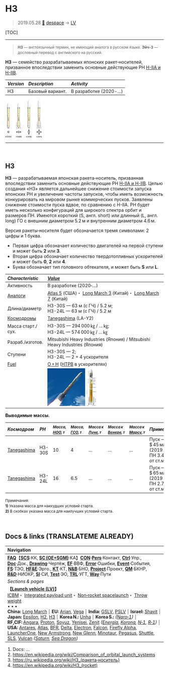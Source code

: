 # H3
> 2019.05.28 [🚀](../index/index.md) [despace](index.md) → [LV](lv.md)

[TOC]

---

> <small>**H3** — англоязычный термин, не имеющий аналога в русском языке. **Эйч‑3** — дословный перевод с английского на русский.</small>

**H3** — семейство разрабатываемых японских ракет‑носителей, призванное впоследствии заменить основные действующие РН [H-IIA и H-IIB](h2.md).

|*Version*|*Description*|*Activity*|
|:--|:--|:--|
|H3|Базовый вариант.|В разработке (2020 ‑ …)|

[![](f/lv/h/h3_family_thumb.jpg)](f/lv/h/h3_family.jpg)



---

<p style="page-break-after:always"> </p>

## H3
**H3** — разрабатываемая японская ракета‑носитель, призванная впоследствии заменить основные действующие РН [H-IIA и H-IIB](h2.md). Целью создания «H3» является дальнейшее снижение стоимости запуска японских РН и увеличение частоты запусков, чтобы иметь возможность конкурировать на мировом рынке коммерческих пусков. Заявлены снижение стоимости пуска вдвое, по сравнению с H-IIA. РН будет иметь несколько конфигураций для широкого спектра орбит и размеров ПН. Имеются короткий (S, англ. short) или длинный (L, англ. long) ГО с внешним диаметром 5.2 м и внутренним диаметром 4.6 м.

Версия ракеты‑носителя будет обозначается тремя символами: 2 цифры и 1 буква.

   - Первая цифра обозначает количество двигателей на первой ступени и может быть **2** или **3**.
   - Вторая цифра обозначает количество твердотопливных ускорителей и может быть **0**, **2** или **4**.
   - Буква обозначает тип головного обтекателя, и может быть **S** или **L**.

|*Characteristic*|*[Value](si.md)*|
|:--|:--|
|Активность|В разработке (2020‑…)|
|[Аналоги](analogue.md)|[Atlas 5](atlas.md) (США)・ [Long March 3](long_march.md) (Китай)・ [Long March 7](long_march.md) (Китай)|
|Длина/диаметр|H3-30S — 63 м (с ГЧ) / 5.2 м;<br> H3-24L — 63 м (с ГЧ) / 5.2 м|
|[Космодромы](spaceport.md)|[Tanegashima](spaceport.md) (LA-Y2)|
|Масса старт./сух.|H3-30S — 294 000 ㎏ / … ㎏;<br> H3-24L — 574 000 ㎏ / … ㎏|
|Разраб./изготов.|Mitsubishi Heavy Industries (Япония) / Mitsubishi Heavy Industries (Япония)|
|Ступени|H3-30S — 2;<br> H3-24L — 2 + 4 ускорителя|
|[Fuel](fuel.md)|[O + H](o_plus.md) ([HTPB](htpb.md) в ускорителях)|
| |[![](f/lv/h/h3_main_thumb.jpg)](f/lv/h/h3_main.jpg) [![](f/lv/h/h3_cut_view_thumb.jpg)](f/lv/h/h3_cut_view.jpg)|

**Выводимые массы.**

|*Космодром*|*РН*|<small>*Масса,<br> [НОО](nnb.md), т*</small>|<small>*Масса,<br> [ГСО](nnb.md), т*</small>|<small>*Масса к<br> [Луне](moon.md), т*</small>|<small>*Масса к<br> [Венере](venus.md), т*</small>|<small>*Масса к<br> [Марсу](mars.md), т*</small>|*Примечания*|
|:--|:--|:--|:--|:--|:--|:--|:--|
|[Tanegashima](spaceport.md)|H3-30S|10|4|…|…|…|Пуск — $ 45 млн (2019 г);<br> ПН 3.40 % от ст.массы|
|[Tanegashima](spaceport.md)|H3-24L|16|6.5|…|…|…|Пуск — $ 65 млн (2019 г);<br> ПН 2.78 % от ст.массы|

<small>Примечания:<br> **1)** Указана масса для наихудших условий старта.<br> **2)** В скобках указана масса для наилучших условий старта.</small>



<p style="page-break-after:always"> </p>

## Docs & links (TRANSLATEME ALREADY)
|Navigation|
|:--|
|**[FAQ](faq.md)**【**[SCS](scs.md)**·КК, **[SC (OE+SGM)](sc.md)**·КА】**[CON](contact.md)·[Pers](person.md)**·Контакт, **[Ctrl](control.md)**·Упр., **[Doc](doc.md)**·Док., **[Drawing](drawing.md)**·Чертёж, **[EF](ef.md)**·ВВФ, **[Error](error.md)**·Ошибки, **[Event](event.md)**·События, **[FS](fs.md)**·ТЭО, **[HF&E](hfe.md)**·Эрго., **[KT](kt.md)**·КТ, **[N&B](nnb.md)**·БНО, **[Project](project.md)**·Проект, **[QM](qm.md)**·БКНР, **[R&D](rnd.md)**·НИОКР, **[SI](si.md)**·СИ, **[Test](test.md)**·ЭО, **[TRL](trl.md)**·УГТ, **[Way](way.md)**·Пути|
|*Sections & pages*|
|**【[Launch vehicle (LV)](lv.md)】**<br> [ICBM](icbm.md)・ [Integrated payload unit](lv.md)・ [Non‑rocket spacelaunch](nrs.md)・ [Throw weight](throw_weight.md)<br>• • •<br> **China:** [Long March](long_march.md) ┊ **EU:** [Arian](arian.md), [Vega](vega.md) ┊ **India:** [GSLV](gslv.md), [PSLV](pslv.md) ┊ **Israel:** [Shavit](shavit.md) ┊ **Japan:** [Epsilon](epsilon.md), [H2](h2.md), [H3](h3.md) ┊ **Korea N.:** [Unha](unha.md) ┊ **Korea S.:** *([Naro‑1](naro_1.md))* ┊ **RF,CIF:** [Angara](angara.md), [Proton](proton.md), [Soyuz](soyuz.md), [Yenisei](yenisei.md), [Zenit](zenit.md) *([Energia](energia.md), [Korona](korona.md), [N‑1](n_1.md), [R‑1](r_7.md))* ┊ **USA:** [Antares](antares.md), [Atlas](atlas.md), [BFR](bfr.md), [Delta](delta.md), [Electron](electron.md), [Falcon](falcon.md), [Firefly Alpha](firefly_alpha.md), [LauncherOne](launcherone.md), [New Armstrong](new_armstrong.md), [New Glenn](new_glenn.md), [Minotaur](minotaur.md), [Pegasus](pegasus.md), [Shuttle](shuttle.md), [SLS](sls.md), [Vulcan](vulcan.md) *([Saturn](saturn_lv.md), [Sea Dragon](sea_dragon.md))*|

   1. Docs: …
   1. <https://en.wikipedia.org/wiki/Comparison_of_orbital_launch_systems>
   1. <https://ru.wikipedia.org/wiki/H3_(ракета‑носитель)>
   1. <https://en.wikipedia.org/wiki/H3_(rocket)>

